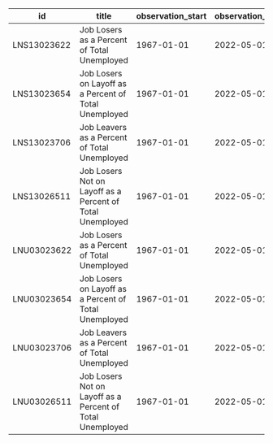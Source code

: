 | id          | title                                                     | observation_start   | observation_end   |
|-------------|-----------------------------------------------------------|---------------------|-------------------|
| LNS13023622 | Job Losers as a Percent of Total Unemployed               | 1967-01-01          | 2022-05-01        |
| LNS13023654 | Job Losers on Layoff as a Percent of Total Unemployed     | 1967-01-01          | 2022-05-01        |
| LNS13023706 | Job Leavers as a Percent of Total Unemployed              | 1967-01-01          | 2022-05-01        |
| LNS13026511 | Job Losers Not on Layoff as a Percent of Total Unemployed | 1967-01-01          | 2022-05-01        |
| LNU03023622 | Job Losers as a Percent of Total Unemployed               | 1967-01-01          | 2022-05-01        |
| LNU03023654 | Job Losers on Layoff as a Percent of Total Unemployed     | 1967-01-01          | 2022-05-01        |
| LNU03023706 | Job Leavers as a Percent of Total Unemployed              | 1967-01-01          | 2022-05-01        |
| LNU03026511 | Job Losers Not on Layoff as a Percent of Total Unemployed | 1967-01-01          | 2022-05-01        |